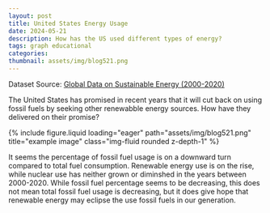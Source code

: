 ```yaml
---
layout: post
title: United States Energy Usage
date: 2024-05-21
description: How has the US used different types of energy?
tags: graph educational
categories:
thumbnail: assets/img/blog521.png
---
```


Dataset Source: [Global Data on Sustainable Energy (2000-2020)](https://www.kaggle.com/datasets/anshtanwar/global-data-on-sustainable-energy)

The United States has promised in recent years that it will cut back on using fossil fuels by seeking other renewabble energy sources. How have they delivered on their promise?

<div class="row">
    <div class="col-sm mt-3 mt-md-0">
        {% include figure.liquid loading="eager" path="assets/img/blog521.png" title="example image" class="img-fluid rounded z-depth-1" %}
    </div>
</div>

It seems the percentage of fossil fuel usage is on a downward turn compared to total fuel consumption. Renewable energy use is on the rise, while nuclear use has neither grown or diminshed in the years between 2000-2020. While fossil fuel percentage seems to be decreasing, this does not mean total fossil fuel usage is decreasing, but it does give hope that renewable energy may eclipse the use fossil fuels in our generation.